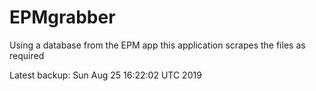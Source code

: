 # EPMgrabber
Using a database from the EPM app this application scrapes the files as required


Latest backup: Sun Aug 25 16:22:02 UTC 2019

